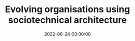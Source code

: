 ---
title: 'Evolving organisations using sociotechnical architecture'
description: >
 "Change is the only constant in life.". You might recognise it. The saying is from Heraclitus, a Greek philosopher. The organisation you work with is changing. You don't understand why, nor your manager can explain it. Our brains like routine, and it feels like we control our lives. But more than we would like, we are faced with change.
 <br /><br />
 Organisations constantly evolve, sometimes with intention, and other times grab an opportunity. Often, those changes have side effects: they can affect people practices, teams mission and organisations processes. Is there a way where we can be prepared for such changes?
 <br /><br />
 From my experience, yes, we can be prepared for those changes. And we can use one of the oldest human skills: visualisations. To be more specific, we can combine different visualisations to discuss, reason and communicate change. It doesn't matter your role in an organisation; it is possible to use visualisations to discuss other points of view and the different options and trade-offs.
 <br /><br />
 This hands-on will take you through evolving an organisation by using different visualisations such as Wardley Maps, Context Maps, and Team Topologies. We will start with a Wardley Map to create the context for everyone and have a series of exercises to evolve the organisation using other visualisations such as Context Map and Team Topologies. By doing it, you will be creating and evolving the sociotechnical architecture of the organisation. At the end of the session, you will have experienced the different visualisations and combined them. More importantly, how to visualise change and tame the brain.
conference: 'DDD Europe'
type: 'hands-on'
location: 'Amsterdam'
website: https://2022.dddeurope.com/program/evolving-organisations-using-sociotechnical-architecture
date: 2022-06-24 00:00:00
featured_image: '/images/speaking/2022-06-24-evolving-organisation-with-sociotechnical-architecture.webp'
---